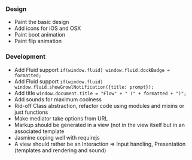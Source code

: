 ### Design ###

* Paint the basic design
* Add icons for iOS and OSX
* Paint boot animation
* Paint flip animation

### Development ####

* Add Fluid support `if(window.fluid) window.fluid.dockBadge = formatted;`
* Add Fluid support `if(window.fluid) window.fluid.showGrowlNotification({title: prompt});`
* Add title `window.document.title = "Flow" + " (" + formatted + ")";`
* Add sounds for maximum coolness
* Rid-off Class abstraction, refactor code using modules and mixins or just functions
* Make mediator take options from URL
* Markup should be generated in a view (not in the view itself but in an associated template
* Jasmine coping well with requirejs
* A view should rather be an Interaction => Input handling, Presentation (templates and rendering and sound)
